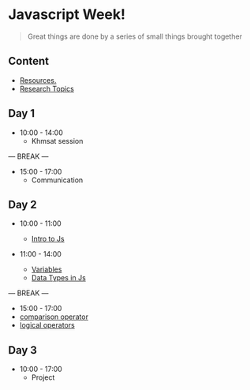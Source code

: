
# Javascript  Week!

> Great things are done by a series of small things brought together

  

## Content

  


- [Resources.](./resources.md)
- [Research Topics](./research-topics.md)

  

  

## Day 1

  

- 10:00 - 14:00
   - Khmsat session

— BREAK —

- 15:00 - 17:00
  - Communication



## Day 2
 
- 10:00 - 11:00
  -  [Intro to Js](./Intro-to-js.md)
 
- 11:00 - 14:00
  - [Variables](./variablesandConstant.md) 
  - [Data Types in Js](./datatypes.md)

— BREAK —
- 15:00 - 17:00
 - [comparison  operator](./operators.md)
 - [logical operators](./operators.md)

## Day 3
 
- 10:00 - 17:00
  - Project 







